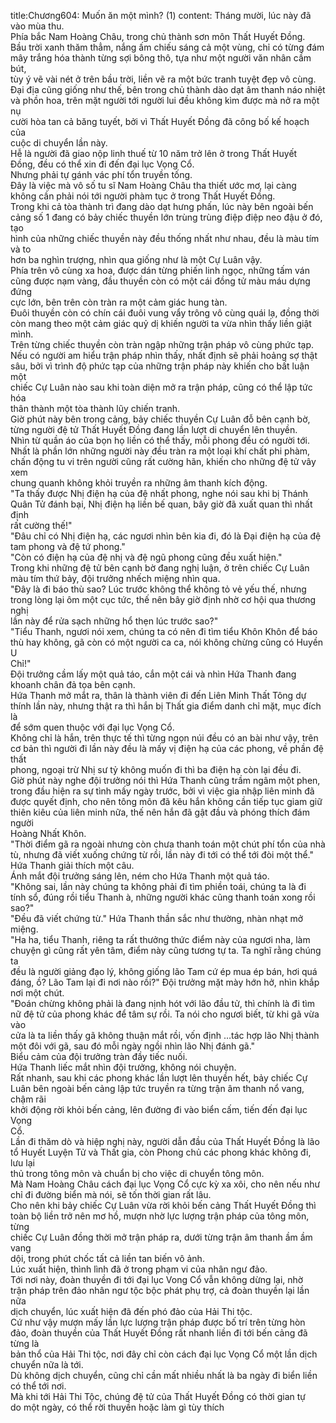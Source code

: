title:Chương604: Muốn ăn một mình? (1)
content:
Tháng mười, lúc này đã vào mùa thu.<br>Phía bắc Nam Hoàng Châu, trong chủ thành sơn môn Thất Huyết Đồng.<br>Bầu trời xanh thăm thẳm, nắng ấm chiếu sáng cả một vùng, chỉ có từng đám<br>mây trắng hóa thành từng sợi bông thô, tựa như một người văn nhân cầm bút,<br>tùy ý vẽ vài nét ở trên bầu trời, liền vẽ ra một bức tranh tuyệt đẹp vô cùng.<br>Đại địa cũng giống như thế, bên trong chủ thành dào dạt âm thanh náo nhiệt<br>và phồn hoa, trên mặt người tới người lui đều không kìm được mà nở ra một nụ<br>cười hòa tan cả băng tuyết, bởi vì Thất Huyết Đồng đã công bố kế hoạch của<br>cuộc di chuyển lần này.<br>Hễ là người đã giao nộp linh thuế từ 10 năm trở lên ở trong Thất Huyết<br>Đồng, đều có thể xin đi đến đại lục Vọng Cổ.<br>Nhưng phải tự gánh vác phí tổn truyền tống.<br>Đây là việc mà vô số tu sĩ Nam Hoàng Châu tha thiết ước mơ, lại càng<br>không cần phải nói tới người phàm tục ở trong Thất Huyết Đồng.<br>Trong khi cả tòa thành trì đang dào dạt hưng phấn, lúc này bên ngoài bến<br>cảng số 1 đang có bảy chiếc thuyền lớn trùng trùng điệp điệp neo đậu ở đó, tạo<br>hình của những chiếc thuyền này đều thống nhất như nhau, đều là màu tím và to<br>hơn ba nghìn trượng, nhìn qua giống như là một Cự Luân vậy.<br>Phía trên vô cùng xa hoa, được dán từng phiến linh ngọc, những tấm ván<br>cũng được nạm vàng, đầu thuyền còn có một cái đồng tử màu máu dựng đứng<br>cực lớn, bên trên còn tràn ra một cảm giác hung tàn.<br>Đuôi thuyền còn có chín cái đuôi vung vẩy trông vô cùng quái lạ, đồng thời<br>còn mang theo một cảm giác quỷ dị khiến người ta vừa nhìn thấy liền giật mình.<br>Trên từng chiếc thuyền còn tràn ngập những trận pháp vô cùng phức tạp.<br>Nếu có người am hiểu trận pháp nhìn thấy, nhất định sẽ phải hoảng sợ thật<br>sâu, bởi vì trình độ phức tạp của những trận pháp này khiến cho bất luận một<br>chiếc Cự Luân nào sau khi toàn diện mở ra trận pháp, cũng có thể lập tức hóa<br>thân thành một tòa thành lũy chiến tranh.<br>Giờ phút này bên trong cảng, bảy chiếc thuyền Cự Luân đỗ bên cạnh bờ,<br>từng người đệ tử Thất Huyết Đồng đang lần lượt di chuyển lên thuyền.<br>Nhìn từ quần áo của bọn họ liền có thể thấy, mỗi phong đều có người tới.<br>Nhất là phần lớn những người này đều tràn ra một loại khí chất phi phàm,<br>chấn động tu vi trên người cũng rất cường hãn, khiến cho những đệ tử vây xem<br>chung quanh không khỏi truyền ra những âm thanh kích động.<br>"Ta thấy được Nhị điện hạ của đệ nhất phong, nghe nói sau khi bị Thánh<br>Quân Tử đánh bại, Nhị điện hạ liền bế quan, bây giờ đã xuất quan thì nhất định<br>rất cường thế!"<br>"Đâu chỉ có Nhị điện hạ, các ngươi nhìn bên kia đi, đó là Đại điện hạ của đệ<br>tam phong và đệ tứ phong."<br>"Còn có điện hạ của đệ nhị và đệ ngũ phong cũng đều xuất hiện."<br>Trong khi những đệ tử bên cạnh bờ đang nghị luận, ở trên chiếc Cự Luân<br>màu tím thứ bảy, đội trưởng nhếch miệng nhìn qua.<br>"Đây là đi báo thù sao? Lúc trước không thể không tỏ vẻ yếu thế, nhưng<br>trong lòng lại ôm một cục tức, thế nên bây giờ định nhờ cơ hội qua thương nghị<br>lần này để rửa sạch những hổ thẹn lúc trước sao?"<br>"Tiểu Thanh, ngươi nói xem, chúng ta có nên đi tìm tiểu Khôn Khôn để báo<br>thù hay không, gã còn có một người ca ca, nói không chừng cũng có Huyền U<br>Chỉ!"<br>Đội trưởng cầm lấy một quả táo, cắn một cái và nhìn Hứa Thanh đang<br>khoanh chân đả tọa bên cạnh.<br>Hứa Thanh mở mắt ra, thân là thành viên đi đến Liên Minh Thất Tông dự<br>thính lần này, nhưng thật ra thì hắn bị Thất gia điểm danh chỉ mặt, mục đích là<br>để sớm quen thuộc với đại lục Vọng Cổ.<br>Không chỉ là hắn, trên thực tế thì từng ngọn núi đều có an bài như vậy, trên<br>cơ bản thì người đi lần này đều là mấy vị điện hạ của các phong, về phần đệ thất<br>phong, ngoại trừ Nhị sư tỷ không muốn đi thì ba điện hạ còn lại đều đi.<br>Giờ phút này nghe đội trưởng nói thì Hứa Thanh cũng trầm ngâm một phen,<br>trong đầu hiện ra sự tình mấy ngày trước, bởi vì việc gia nhập liên minh đã<br>được quyết định, cho nên tông môn đã kêu hắn không cần tiếp tục giam giữ<br>thiên kiêu của liên minh nữa, thế nên hắn đã gật đầu và phóng thích đám người<br>Hoàng Nhất Khôn.<br>"Thời điểm gã ra ngoài nhưng còn chưa thanh toán một chút phí tổn của nhà<br>tù, nhưng đã viết xuống chứng từ rồi, lần này đi tới có thể tới đòi một thể."<br>Hứa Thanh giải thích một câu.<br>Ánh mắt đội trưởng sáng lên, ném cho Hứa Thanh một quả táo.<br>"Không sai, lần này chúng ta không phải đi tìm phiền toái, chúng ta là đi<br>tính sổ, đúng rồi tiểu Thanh à, những người khác cũng thanh toán xong rồi<br>sao?"<br>"Đều đã viết chứng từ." Hứa Thanh thần sắc như thường, nhàn nhạt mở<br>miệng.<br>"Ha ha, tiểu Thanh, riêng ta rất thưởng thức điểm này của ngươi nha, làm<br>chuyện gì cũng rất yên tâm, điểm này cũng tương tự ta. Ta nghĩ rằng chúng ta<br>đều là người giảng đạo lý, không giống lão Tam cứ ép mua ép bán, hơi quá<br>đáng, ồ? Lão Tam lại đi nơi nào rồi?" Đội trưởng mặt mày hớn hở, nhìn khắp<br>nơi một chút.<br>"Đoán chừng không phải là đang nịnh hót với lão đầu tử, thì chính là đi tìm<br>nữ đệ tử của phong khác để tâm sự rồi. Ta nói cho ngươi biết, từ khi gã vừa vào<br>cửa là ta liền thấy gã không thuận mắt rồi, vốn định …tác hợp lão Nhị thành<br>một đôi với gã, sau đó mỗi ngày ngồi nhìn lão Nhị đánh gã."<br>Biểu cảm của đội trưởng tràn đầy tiếc nuối.<br>Hứa Thanh liếc mắt nhìn đội trưởng, không nói chuyện.<br>Rất nhanh, sau khi các phong khác lần lượt lên thuyền hết, bảy chiếc Cự<br>Luân bên ngoài bến cảng lập tức truyền ra từng trận âm thanh nổ vang, chậm rãi<br>khởi động rời khỏi bến cảng, lên đường đi vào biển cấm, tiến đến đại lục Vọng<br>Cổ.<br>Lần đi thăm dò và hiệp nghị này, người dẫn đầu của Thất Huyết Đồng là lão<br>tổ Huyết Luyện Tử và Thất gia, còn Phong chủ các phong khác không đi, lưu lại<br>thủ trong tông môn và chuẩn bị cho việc di chuyển tông môn.<br>Mà Nam Hoàng Châu cách đại lục Vọng Cổ cực kỳ xa xôi, cho nên nếu như<br>chỉ đi đường biển mà nói, sẽ tốn thời gian rất lâu.<br>Cho nên khi bảy chiếc Cự Luân vừa rời khỏi bến cảng Thất Huyết Đồng thì<br>toàn bộ liền trở nên mơ hồ, mượn nhờ lực lượng trận pháp của tông môn, từng<br>chiếc Cự Luân đồng thời mở trận pháp ra, dưới từng trận âm thanh ầm ầm vang<br>dội, trong phút chốc tất cả liền tan biến vô ảnh.<br>Lúc xuất hiện, thình lình đã ở trong phạm vi của nhân ngư đảo.<br>Tới nơi này, đoàn thuyền đi tới đại lục Vong Cổ vẫn không dừng lại, nhờ<br>trận pháp trên đảo nhân ngư tộc bộc phát phụ trợ, cả đoàn thuyền lại lần nữa<br>dịch chuyển, lúc xuất hiện đã đến phó đảo của Hải Thi tộc.<br>Cứ như vậy mượn mấy lần lực lượng trận pháp được bố trí trên từng hòn<br>đảo, đoàn thuyền của Thất Huyết Đồng rất nhanh liền đi tới bến cảng đã từng là<br>bản thổ của Hải Thi tộc, nơi đây chỉ còn cách đại lục Vọng Cổ một lần dịch<br>chuyển nữa là tới.<br>Dù không dịch chuyển, cũng chỉ cần mất nhiều nhất là ba ngày đi biển liền<br>có thể tới nơi.<br>Mà khi tới Hải Thi Tộc, chúng đệ tử của Thất Huyết Đồng có thời gian tự<br>do một ngày, có thể rời thuyền hoặc làm gì tùy thích